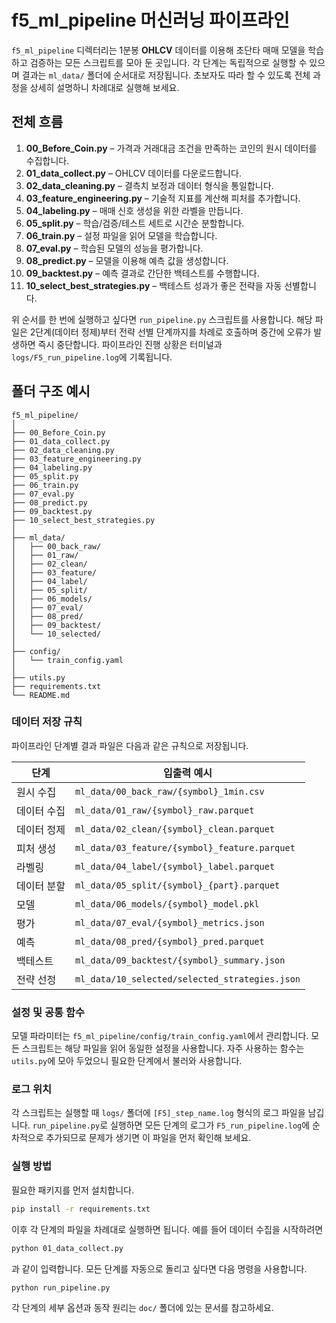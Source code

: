 # f5_ml_pipeline 머신러닝 파이프라인

`f5_ml_pipeline` 디렉터리는 1분봉 **OHLCV** 데이터를 이용해 초단타 매매 모델을 학습하고 검증하는 모든 스크립트를 모아 둔 곳입니다.
각 단계는 독립적으로 실행할 수 있으며 결과는 `ml_data/` 폴더에 순서대로 저장됩니다.
초보자도 따라 할 수 있도록 전체 과정을 상세히 설명하니 차례대로 실행해 보세요.

## 전체 흐름
1. **00_Before_Coin.py** – 가격과 거래대금 조건을 만족하는 코인의 원시 데이터를 수집합니다.
2. **01_data_collect.py** – OHLCV 데이터를 다운로드합니다.
3. **02_data_cleaning.py** – 결측치 보정과 데이터 형식을 통일합니다.
4. **03_feature_engineering.py** – 기술적 지표를 계산해 피처를 추가합니다.
5. **04_labeling.py** – 매매 신호 생성을 위한 라벨을 만듭니다.
6. **05_split.py** – 학습/검증/테스트 세트로 시간순 분할합니다.
7. **06_train.py** – 설정 파일을 읽어 모델을 학습합니다.
8. **07_eval.py** – 학습된 모델의 성능을 평가합니다.
9. **08_predict.py** – 모델을 이용해 예측 값을 생성합니다.
10. **09_backtest.py** – 예측 결과로 간단한 백테스트를 수행합니다.
11. **10_select_best_strategies.py** – 백테스트 성과가 좋은 전략을 자동 선별합니다.
    
위 순서를 한 번에 실행하고 싶다면 `run_pipeline.py` 스크립트를 사용합니다. 해당 파일은
2단계(데이터 정제)부터 전략 선별 단계까지를 차례로 호출하며 중간에 오류가 발생하면 즉시
중단합니다. 파이프라인 진행 상황은 터미널과 `logs/F5_run_pipeline.log`에 기록됩니다.

## 폴더 구조 예시
```
f5_ml_pipeline/
│
├── 00_Before_Coin.py
├── 01_data_collect.py
├── 02_data_cleaning.py
├── 03_feature_engineering.py
├── 04_labeling.py
├── 05_split.py
├── 06_train.py
├── 07_eval.py
├── 08_predict.py
├── 09_backtest.py
├── 10_select_best_strategies.py
│
├── ml_data/
│   ├── 00_back_raw/
│   ├── 01_raw/
│   ├── 02_clean/
│   ├── 03_feature/
│   ├── 04_label/
│   ├── 05_split/
│   ├── 06_models/
│   ├── 07_eval/
│   ├── 08_pred/
│   ├── 09_backtest/
│   └── 10_selected/
│
├── config/
│   └── train_config.yaml
│
├── utils.py
├── requirements.txt
└── README.md
```

### 데이터 저장 규칙
파이프라인 단계별 결과 파일은 다음과 같은 규칙으로 저장됩니다.

| 단계 | 입출력 예시 |
|------|-------------|
| 원시 수집 | `ml_data/00_back_raw/{symbol}_1min.csv` |
| 데이터 수집 | `ml_data/01_raw/{symbol}_raw.parquet` |
| 데이터 정제 | `ml_data/02_clean/{symbol}_clean.parquet` |
| 피처 생성 | `ml_data/03_feature/{symbol}_feature.parquet` |
| 라벨링 | `ml_data/04_label/{symbol}_label.parquet` |
| 데이터 분할 | `ml_data/05_split/{symbol}_{part}.parquet` |
| 모델 | `ml_data/06_models/{symbol}_model.pkl` |
| 평가 | `ml_data/07_eval/{symbol}_metrics.json` |
| 예측 | `ml_data/08_pred/{symbol}_pred.parquet` |
| 백테스트 | `ml_data/09_backtest/{symbol}_summary.json` |
| 전략 선정 | `ml_data/10_selected/selected_strategies.json` |

### 설정 및 공통 함수
모델 파라미터는 `f5_ml_pipeline/config/train_config.yaml`에서 관리합니다.
모든 스크립트는 해당 파일을 읽어 동일한 설정을 사용합니다.
자주 사용하는 함수는 `utils.py`에 모아 두었으니 필요한 단계에서 불러와 사용합니다.

### 로그 위치
각 스크립트는 실행할 때 `logs/` 폴더에 `[F5]_step_name.log` 형식의 로그 파일을 남깁니다.
`run_pipeline.py`로 실행하면 모든 단계의 로그가 `F5_run_pipeline.log`에 순차적으로
추가되므로 문제가 생기면 이 파일을 먼저 확인해 보세요.

### 실행 방법
필요한 패키지를 먼저 설치합니다.
```bash
pip install -r requirements.txt
```
이후 각 단계의 파일을 차례대로 실행하면 됩니다. 예를 들어 데이터 수집을 시작하려면

```bash
python 01_data_collect.py
```

과 같이 입력합니다. 모든 단계를 자동으로 돌리고 싶다면 다음 명령을 사용합니다.

```bash
python run_pipeline.py
```

각 단계의 세부 옵션과 동작 원리는 `doc/` 폴더에 있는 문서를 참고하세요.
